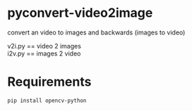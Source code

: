 # pyconvert-video2image
convert an video to images and backwards (images to video) 

v2i.py == video 2 images  
i2v.py == images 2 video  


# Requirements
```sh
pip install opencv-python
```

